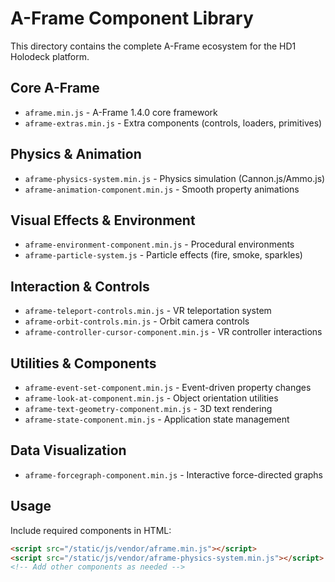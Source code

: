 # A-Frame Component Library

This directory contains the complete A-Frame ecosystem for the HD1 Holodeck platform.

## Core A-Frame
- `aframe.min.js` - A-Frame 1.4.0 core framework
- `aframe-extras.min.js` - Extra components (controls, loaders, primitives)

## Physics & Animation
- `aframe-physics-system.min.js` - Physics simulation (Cannon.js/Ammo.js)
- `aframe-animation-component.min.js` - Smooth property animations

## Visual Effects & Environment
- `aframe-environment-component.min.js` - Procedural environments
- `aframe-particle-system.js` - Particle effects (fire, smoke, sparkles)

## Interaction & Controls
- `aframe-teleport-controls.min.js` - VR teleportation system
- `aframe-orbit-controls.min.js` - Orbit camera controls
- `aframe-controller-cursor-component.min.js` - VR controller interactions

## Utilities & Components
- `aframe-event-set-component.min.js` - Event-driven property changes
- `aframe-look-at-component.min.js` - Object orientation utilities
- `aframe-text-geometry-component.min.js` - 3D text rendering
- `aframe-state-component.min.js` - Application state management

## Data Visualization
- `aframe-forcegraph-component.min.js` - Interactive force-directed graphs

## Usage
Include required components in HTML:
```html
<script src="/static/js/vendor/aframe.min.js"></script>
<script src="/static/js/vendor/aframe-physics-system.min.js"></script>
<!-- Add other components as needed -->
```